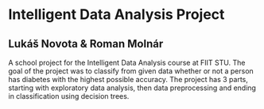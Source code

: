 # Intelligent Data Analysis Project
## Lukáš Novota & Roman Molnár

A school project for the Intelligent Data Analysis course at FIIT STU. The goal of the project was to classify from given data whether or not a person has diabetes with the highest possible accuracy.  The project has 3 parts, starting with exploratory data analysis, then data preprocessing and ending in classification using decision trees. 

